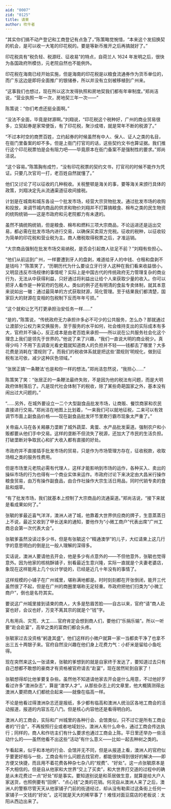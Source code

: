 ```yaml
---
aid: "0007"
zid: "0125"
title: 请柬
author: 吹牛者
---
```


“其实你们搞不动产登记和工商登记有点急了，”陈策略觉惋惜，“本来这个发招换契的机会，是可以收一大笔的印花税的。要是等新币推开之后再搞就好了。”

印花税具有“税负轻、税源旺、征收易”的特点，自荷兰人 1624 年发明之后，很快为各国政府所模仿，元老院自然也不能例外。

印花税在海南已经开始实施，但是海南的印花税是以粮食流通券作为货币单位的，而广东这边是即将全面推广的银储券，所以并没有立刻被移植到广州来。

“这事我们也想过，现在所以这次发得执照和房地契我们都有年审制度。”郑尚洁说，“营业执照一年一次，房地契三年一次――”

陈策说：“你们考虑还挺全面啊。”

“没法不全面，毕竟是财源啊。”刘翔说，“印花税这个税种好，广州的商业贸易很多，立契起券是家常便饭，有了印花税，聚沙成塔，就是常年不断的税源了。”

“不过本时空的商贾百姓，立约起券的时候虽然有中人、保人、证人之类的名目，在衙门里备案的却不多。但是上衙门打官司的话，这些契约文书也算证据。我们推行这个印花税票怕是会有阻力吧――毕竟原本在衙门备案不是强制性的要求。”郑尚洁说。

“这个容易。”陈策胸有成竹，“没有印花税票的契约文书，打官司的时候不能作为凭证。只要几次官司一打，老百姓自然就懂了。”

他们又讨论了可以征收的几种税收。关税整顿是海关的事，要等海关来颁行具体的政策，刘翔决定先从流通渠道征收间接税。

计划是在城南和城东各设一个批发市场，经营大宗货物批发。通过批发市场的收购和投放，来调节城内商品的供求和物价刘翔并不打算搞粮食、棉布之类的民生物资的统购统销――这是市政府和元老院都力有未逮的。

虽然不搞统购统销，但是粮食、棉布和燃料三项大宗商品，不论运进还是运出交易，都必需在批发市场内进行交易，以确保买卖双方完税。征收的税种，以征收较为简单的印花税和营业税为主。商人缴税取得税票之后，才准运销。

“大宗商品强制在批发市场交易纳税，是否会引起商人驻足不前？”刘翔有些担心。

“他们从前运到广州，一样要遭到牙人的盘剥，难道给牙人的中钱、仓租和盘剥不是钱吗？”陈策笑了，“历朝历代为什么要设立牙行牙人这种在我们看来收益很小，又明显违反市场规律的事情呢？实际上是中国古代的传统政府无力管理复杂的商业行为，无法从中获得利益，只好通过将利益出让给个人来获取少量的收入。你可以把牙人看作是一种官府的包税人。类似的例子还有明清的食盐专卖体制，就其本意来说如出一辙：通过最简单的方式获取财源，简化管理。至于结果我们都清楚，国家巨大的财源在变相的包税制下反而年年亏损。”

“这个就和让乞丐打更承担治安任务一样……”

“是的，”陈策说，“传统政府无力承担许多必不可少的公共服务，怎么办？那就通过让渡部分公权力来交换服务，至于服务的水平如何，社会维持支出的实际成本有多大，官府并不操心，反正成本是由老百姓来承担――所以说在公共服务社会化这个理念上我们是领先于世界的。”他说了来了兴趣，“我们一直说大明的商业税少。真得少吗？不用下去调查光看史籍就知道商人的负担并不轻――钱都去了哪里？大多花费是消耗在‘潜规则’了。而我们的税收体系就是把这些‘潜规则’明规化，做到征税有法可依，减少这种灰色领域。”

“张居正搞‘一条鞭法’也是和你一样的想法。”郑尚洁忽然说，“我担心……”

陈策笑了笑：“张居正的一条鞭法最终失败，不是因为他的税法有问题，而是大明政府体制落后了。凡是现代社会体制下的税收，除了某些奇葩国家之外，基本没有闹出过大问题的。”

“……另外，在城外要设立一二个大型副食品批发市场，让商贩、餐饮商家和农民直接进行交易。”郑尚洁在地图上比划着，“一来我们可以就地征税，二来可以有效调节市面上副食品价格――现在副食品批发环节里欺行霸市现象太严重了。”

关帝庙人马在各关厢暴力垄断了城外蔬菜、禽蛋、水产品批发渠道。强制农户和小贩都要从他们手中交易。这样的垄断不但流失了税源，还加大了市民的生活负担。打破垄断对争取民心和扩大收入都有直接的好处。

市政府并不直接插手批发市场的贸易，只是作为市场管理方存在，征收税款，收取场租之类的服务性费用。

但是市场里元老院必需有代理人，这样才能影响到市场的运作，各种买入、卖出的操纵市场的行为也得有一个商业实体来运作。市政府讨论下来决定由大昌米行操作粮食贸易，由万有操作副食品，由合作社操作大宗生活日用品，同时代销专卖的食盐和烟草。

“有了批发市场，我们就基本上控制了大宗商品的流通渠道。”郑尚洁说，“接下来就是看成果如何了。”

张毓的爹最近喜气洋洋，澳洲人进了城，他靠着大世界供应商的牌子，生意蒸蒸日上不说，最近又收到了甲长送来的通知，要他作为“小微工商户”代表出席“广州工商总会第一次代表大会”。

张毓爹虽然没读过多少书，但是有张毓这个“精通澳学”的儿子，大红请柬上这几行字的意思明白的倒是比一般人理解的深得多。

实话说，澳洲人要请他去开会，他是多少有点意外的――不但他意外，张毓也觉得意外。因为他家的核桃酥铺子，别看最近生意兴隆，实际一直就是个夫妻老婆店，象现在这样能用上几个伙计学徒的，已经是近几十年没有的事情了。

这样规模的小铺子在广州城里，堪称满地都是。时时刻刻都在开张倒闭，能开三代虽然很了不起，但是在广州的商圈里堪称无足轻重。市政府把他们归类为“小微工商户”，倒也是名符其实。

要说这广州城里接到请柬的商人，大多是愁眉苦脸――自古以来，官府“请”商人赴宴也好，会议也好，万变不离其宗的就是个“钱”字。

凡有用兵、灾荒、大工……官府肯定会想到商人们，要他们“乐捐乐输”。所以一听要“赴会赴宴”，高举之类的富商们都会头疼。

张毓家过去没资格“躬逢其盛”，他们这样的小微户就算一家一当都卖干净了也拿不出三五十两银子来。官府自然没兴趣在他们身上花费力气：小虾米是留给小鱼吃得。

现在突然来这么一张请柬，张毓的爹想到的就是自家终于发达了，要知道过去只有自己想都不敢想的豪商才有资格被官府请去“赴宴”，现在居然轮到自家了！

张毓想得却比他爹要复杂些。虽然他不知道请他家去开会是什么用意，不过他好歹看过许多“澳洲杂志”，算是“澳学人才”。从那些杂志上的文章里，他大概猜测得出澳洲人要把商人们都统合起来――就像在临高一样。

不论是他看过得澳洲杂志还是报纸，多少都有临高和澳洲人统治区各地工商会的活动报道，报道的内容五花八门。但是核心内容他还是看得明白的。

澳洲人的工商会，实际和广州城里的各种行会、会馆类似，只不过它是所有工商业者的“行会”，不再按照行业或者地域划分。澳洲人有什么命令，通过工商会传达执行；同样的，商人和作坊主们有什么要求也通过工商会上陈。平日里还举办一些活动什么的――虽然他看不出这些“活动”有什么意义――比如一起去种树之类的。

乍看起来，似乎和本地的行会、会馆并无不同，但是从报道上看，澳洲人的官府似乎要更好相与一些，工商会有什么问题去找官府，都能很快得到很好的解决――即方便又快捷，而且用不着花费各种杂七杂八的“规费”、“好处”。这一点张毓原本是不大相信的。但是自从他家和大世界“交上了买卖”，和大世界打交道的过程中的确是从未花费过一点“好处”却是事实。要知道别说是和茶居做生意，就算是给大户人家送货，也照例要有“回佣”、“点心钱”之类的花销。何况自从澳洲人来了之后，澳洲人的警察尽管天天从他家铺子门前的街道经过，却从没有勒索过这条街上任何一家铺子一文钱的“好处”。这可就是天大的稀罕事了！难怪对面豆腐店的老板说：太阳从西边出来了。
